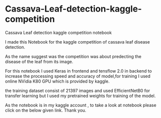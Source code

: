 # Cassava-Leaf-detection-kaggle-competition
Cassava Leaf detection kaggle competition notebook

I made this Notebook for the kaggle competition of cassava leaf disease detection.

As the name suggest was the competition was about predecting the disease of the leaf from its image.

For this notebook I used Keras in frontend and tensflow 2.0 in backend to increase the processing speed and accuracy of model,for training I used online NVidia K80 GPU which is provided by kaggle.

the training dataset consist of 21397 images and used EfficientNetB0 for transfer learning but I used my pretrained weights for training of the model.

As the notebook is in my kaggle account , to take a look at notebook please click on the below given link. Thank you. 

